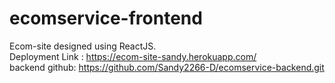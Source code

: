 # ecomservice-frontend
Ecom-site designed using ReactJS. <br/>
Deployment Link : https://ecom-site-sandy.herokuapp.com/ <br/>
backend github: https://github.com/Sandy2266-D/ecomservice-backend.git
